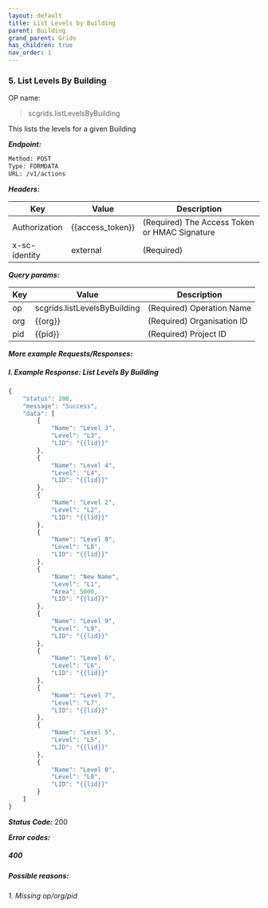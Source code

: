 ```yaml
---
layout: default
title: List Levels by Building
parent: Building
grand_parent: Grids
has_children: true
nav_order: 1
---
```


### 5. List Levels By Building


OP name: 

> scgrids.listLevelsByBuilding

This lists the levels for a given Building


***Endpoint:***

```bash
Method: POST
Type: FORMDATA
URL: /v1/actions
```


***Headers:***

| Key | Value | Description |
| --- | ------|-------------|
| Authorization | {{access_token}} | (Required) The Access Token or HMAC Signature |
| x-sc-identity | external | (Required) |



***Query params:***

| Key | Value | Description |
| --- | ------|-------------|
| op | scgrids.listLevelsByBuilding | (Required) Operation Name |
| org | {{org}} | (Required) Organisation ID |
| pid | {{pid}} | (Required) Project ID |



***More example Requests/Responses:***

##### I. Example Response: List Levels By Building
```js
{
    "status": 200,
    "message": "Success",
    "data": [
        {
            "Name": "Level 3",
            "Level": "L3",
            "LID": "{{lid}}"
        },
        {
            "Name": "Level 4",
            "Level": "L4",
            "LID": "{{lid}}"
        },
        {
            "Name": "Level 2",
            "Level": "L2",
            "LID": "{{lid}}"
        },
        {
            "Name": "Level 8",
            "Level": "L8",
            "LID": "{{lid}}"
        },
        {
            "Name": "New Name",
            "Level": "L1",
            "Area": 5000,
            "LID": "{{lid}}"
        },
        {
            "Name": "Level 9",
            "Level": "L9",
            "LID": "{{lid}}"
        },
        {
            "Name": "Level 6",
            "Level": "L6",
            "LID": "{{lid}}"
        },
        {
            "Name": "Level 7",
            "Level": "L7",
            "LID": "{{lid}}"
        },
        {
            "Name": "Level 5",
            "Level": "L5",
            "LID": "{{lid}}"
        },
        {
            "Name": "Level 0",
            "Level": "L0",
            "LID": "{{lid}}"
        }
    ]
}
```


***Status Code:*** 200


***Error codes:***

##### 400
##### Possible reasons:

###### 1. Missing op/org/pid

<br>